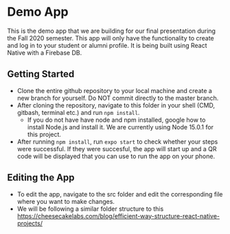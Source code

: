 # Demo App

This is the demo app that we are building for our final presentation during the Fall 2020 semester. This app will only have the functionality to create and log in to your student or alumni profile. It is being built using React Native with a Firebase DB.

## Getting Started

- Clone the entire github repository to your local machine and create a new branch for yourself. Do NOT commit directly to the master branch. 
- After cloning the repository, navigate to this folder in your shell (CMD, gitbash, terminal etc.) and run `npm install`. 
  - If you do not have have node and npm installed, google how to install Node.js and install it. We are currently using Node 15.0.1 for this project. 
- After running `npm install`, run `expo start` to check whether your steps were successful. If they were succesful, the app will start up and a QR code will be displayed that you can use to run the app on your phone.

## Editing the App 

- To edit the app, navigate to the src folder and edit the corresponding file where you want to make changes. 
- We will be following a similar folder structure to this https://cheesecakelabs.com/blog/efficient-way-structure-react-native-projects/
